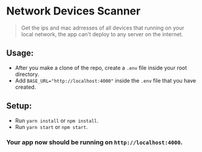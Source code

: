 # Network Devices Scanner

> Get the ips and mac adrresses of all devices that running on your local network, the app can't deploy to any server on the internet.


## Usage:

- After you make a clone of the repo, create a `.env` file inside your root directory.
- Add `BASE_URL="http://localhost:4000"` inside the `.env` file that you have created.


## Setup:

- Run `yarn install` or `npm install`.
- Run `yarn start` or `npm start`.

### Your app now should be running on `http://localhost:4000`.
